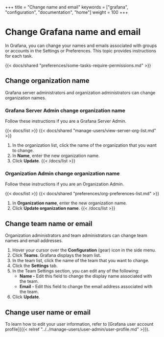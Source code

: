 +++
title = "Change name and email"
keywords = ["grafana", "configuration", "documentation", "home"]
weight = 100
+++

# Change Grafana name and email

In Grafana, you can change your names and emails associated with groups or accounts in the Settings or Preferences. This topic provides instructions for each task.

{{< docs/shared "preferences/some-tasks-require-permissions.md" >}}

## Change organization name

Grafana server administrators and organization administrators can change organization names.

### Grafana Server Admin change organization name

Follow these instructions if you are a Grafana Server Admin.

{{< docs/list >}}
{{< docs/shared "manage-users/view-server-org-list.md" >}}
1. In the organization list, click the name of the organization that you want to change.
1. In **Name**, enter the new organization name.
1. Click **Update**.
{{< /docs/list >}}

### Organization Admin change organization name

Follow these instructions if you are an Organization Admin.

{{< docs/list >}}
{{< docs/shared "preferences/org-preferences-list.md" >}}
1. In **Organization name**, enter the new organization name.
1. Click **Update organization name**.
{{< /docs/list >}}

## Change team name or email

Organization administrators and team administrators can change team names and email addresses.

1. Hover your cursor over the **Configuration** (gear) icon in the side menu.
1. Click **Teams**. Grafana displays the team list.
1. In the team list, click the name of the team that you want to change.
1. Click the **Settings** tab.
1. In the Team Settings section, you can edit any of the following:
   - **Name -** Edit this field to change the display name associated with the team.
   - **Email -** Edit this field to change the email address associated with the team.
1. Click **Update**.

## Change user name or email

To learn how to edit your user information, refer to [Grafana user account profile]({{< relref "../../manage-users/user-admin/user-profile.md" >}}).
